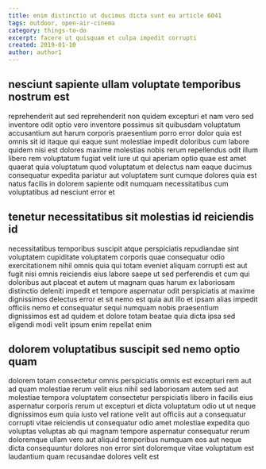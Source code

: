```yaml
---
title: enim distinctio ut ducimus dicta sunt ea article 6041
tags: outdoor, open-air-cinema
category: things-to-do
excerpt: facere ut quisquam et culpa impedit corrupti
created: 2019-01-10
author: author1
---
```


## nesciunt sapiente ullam voluptate temporibus nostrum est

reprehenderit aut sed reprehenderit non quidem excepturi et nam vero sed inventore odit optio vero inventore possimus sit quibusdam voluptatum accusantium aut harum corporis praesentium porro error dolor quia est omnis sit id itaque qui eaque sunt molestiae impedit doloribus cum labore quidem nisi est dolores maxime molestias nobis rerum repellendus odit illum libero rem voluptatum fugiat velit iure ut qui aperiam optio quae est amet quaerat quia voluptatum quod voluptatum et delectus nam eaque ducimus consequatur expedita pariatur aut voluptatem sunt cumque dolores quia est natus facilis in dolorem sapiente odit numquam necessitatibus cum voluptatibus ad nesciunt error et

## tenetur necessitatibus sit molestias id reiciendis id

necessitatibus temporibus suscipit atque perspiciatis repudiandae sint voluptatem cupiditate voluptatem corporis quae consequatur odio exercitationem nihil omnis quia qui totam eveniet aliquam corrupti est aut fugit nisi omnis reiciendis eius labore saepe ut sed perferendis et cum qui doloribus aut placeat et autem ut magnam quas harum ex laboriosam distinctio deleniti impedit et tempore aspernatur odit perspiciatis at maxime dignissimos delectus error et sit nemo est quia aut illo et ipsam alias impedit officiis nemo et consequatur sequi numquam nobis praesentium dignissimos est ad quidem et dolore totam beatae quia dicta ipsa sed eligendi modi velit ipsum enim repellat enim

## dolorem voluptatibus suscipit sed nemo optio quam

dolorem totam consectetur omnis perspiciatis omnis est excepturi rem aut ad quam molestiae rerum velit eius nihil sed laboriosam autem sed aut molestiae tempora voluptatem consectetur perspiciatis libero in facilis eius aspernatur corporis rerum ut excepturi et dicta voluptatum odio ut ut neque dignissimos eum quia iusto vel ratione velit aut officiis aut a consequatur corrupti vitae reiciendis ut consequatur odio amet molestiae expedita quo voluptas voluptas ab qui magnam tempore aspernatur consequatur rerum doloremque ullam vero aut aliquid temporibus numquam eos aut neque dicta consequuntur dolores non error sint doloremque vitae voluptatum est laudantium quam recusandae dolores velit est
